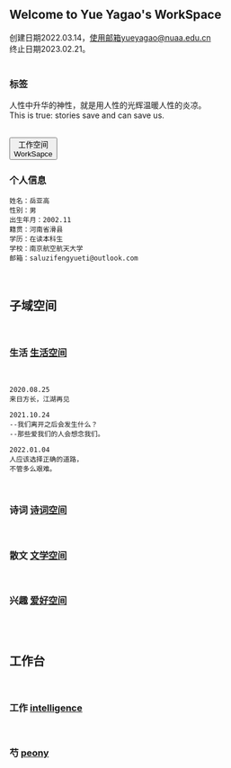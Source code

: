 ## Welcome to Yue Yagao's WorkSpace
创建日期2022.03.14，使用邮箱yueyagao@nuaa.edu.cn<br/>
终止日期2023.02.21。<br/>
<br/>
### 标签
人性中升华的神性，就是用人性的光辉温暖人性的炎凉。<br/>
This is true: stories save and can save us.<br/>
<br/>

<a href="https://yueyagao.github.io/"><button>工作空间<br/>WorkSapce</button></a>
### 个人信息
    姓名：岳亚高
    性别：男
    出生年月：2002.11
    籍贯：河南省滑县
    学历：在读本科生
    学校：南京航空航天大学
    邮箱：saluzifengyueti@outlook.com
<br/>

## 子域空间
<br/>

### 生活    <a href="/life.html">生活空间</a>
<br/>

    2020.08.25
    来日方长，江湖再见
    
    2021.10.24
    --我们离开之后会发生什么？
    --那些爱我们的人会想念我们。
    
    2022.01.04
    人应该选择正确的道路，
    不管多么艰难。

<br/>

### 诗词    <a href="/poem.html">诗词空间</a>
<br/>

### 散文    <a href="/literature.html">文学空间</a>
<br/>

### 兴趣    <a href="/interest.html">爱好空间</a>
<br/>
<br/>

## 工作台
<br/>

### 工作  <a href="/intelligence.html">intelligence</a>
<br/>

### 芍       <a href="/peony.html">peony</a>
